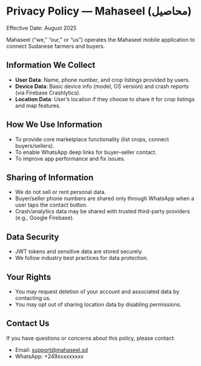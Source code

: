 # Privacy Policy — Mahaseel (محاصيل)

Effective Date: August 2025

Mahaseel (“we,” “our,” or “us”) operates the Mahaseel mobile application to connect Sudanese farmers and buyers.

## Information We Collect
- **User Data**: Name, phone number, and crop listings provided by users.
- **Device Data**: Basic device info (model, OS version) and crash reports (via Firebase Crashlytics).
- **Location Data**: User’s location if they choose to share it for crop listings and map features.

## How We Use Information
- To provide core marketplace functionality (list crops, connect buyers/sellers).
- To enable WhatsApp deep links for buyer–seller contact.
- To improve app performance and fix issues.

## Sharing of Information
- We do not sell or rent personal data.
- Buyer/seller phone numbers are shared only through WhatsApp when a user taps the contact button.
- Crash/analytics data may be shared with trusted third-party providers (e.g., Google Firebase).

## Data Security
- JWT tokens and sensitive data are stored securely.
- We follow industry best practices for data protection.

## Your Rights
- You may request deletion of your account and associated data by contacting us.
- You may opt out of sharing location data by disabling permissions.

## Contact Us
If you have questions or concerns about this policy, please contact:
- Email: support@mahaseel.sd  
- WhatsApp: +249xxxxxxxxx

